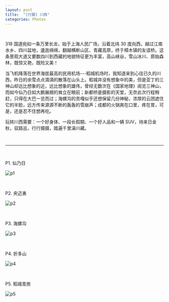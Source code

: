 ```yaml
---
layout: post
title:  "[行摄] 川西"
categories: Photos
---
```


&nbsp;

318 国道宛如一条万里长龙，始于上海人民广场，沿着北纬 30 度向西，越过江南水乡、四川盆地，逶迤绵绵，翻越横断山区、青藏高原，终于樟木镇的友谊桥。这条景观大道又要数四川到西藏的地貌特征更为丰富，高山峡谷，雪山冰川、原始森林，既惊又艳，既险又美！

当飞机降落在世界海拔最高的民用机场---稻城机场时，我知道来到心往已久的川西，昨日的余雪点点滴滴的散落在山头上。稻城并没有想象中的美，但是亚丁的三神山却远比想象的近，远比想象的雄伟，曾经无数次在《国家地理》阅览三神山，而如今仙乃日如大鹏展翅的耸立在眼前；新都桥是摄影的天堂，无奈此次行程稍赶，只得在大巴一览而过；海螺沟的贡嘎似乎还想保留几份神秘，浓厚的云团遮住它的半脸，远方传来源源不断的轰轰的雪崩声；成都的火锅爽在口里，疼在胃，可是，还是忍不住想再吃。

玩转川西需要：一个好身体、一段长假期、一个好人品和一辆 SUV，待来日金秋，驭路巡，行行摄摄，踏遍千里滇川藏。


&nbsp;

-------------

&nbsp;
&nbsp;

P1. 仙乃日

![p1](http://7xp2eu.com1.z0.glb.clouddn.com/SC_P1.JPG?imageView2/1/w/800/h/533/q/100)

&nbsp;
&nbsp;

P2. 央迈勇

![p2](http://7xp2eu.com1.z0.glb.clouddn.com/SC_P2.JPG?imageView2/1/w/800/h/533/q/100)

&nbsp;
&nbsp;

P3. 海螺沟

![p3](http://7xp2eu.com1.z0.glb.clouddn.com/SC_P3.jpg?imageView2/1/w/800/h/533/q/100)

&nbsp;
&nbsp;

P4. 折多山

![p4](http://7xp2eu.com1.z0.glb.clouddn.com/SC_P4.jpg?imageView2/1/w/800/h/533/q/100)

&nbsp;
&nbsp;

P5. 稻城青旅

![p5](http://7xp2eu.com1.z0.glb.clouddn.com/SC_P5.jpg?imageView2/1/w/800/h/1200/q/100)